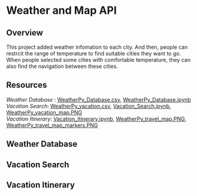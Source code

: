# Weather and Map API
## Overview
This project added weather infomation to each city. And then, people can restrcit the range of temperature to find suitable cities they want to go. When people selected some cities with comfortable temperature, they can also find the navigation between these cities.
## Resources
*Weather Database* : [WeatherPy_Database.csv](https://github.com/cffhr99/Module6-Challenge/blob/main/WeatherPy_Database.csv), [WeatherPy_Database.ipynb](https://github.com/cffhr99/Module6-Challenge/blob/main/WeatherPy_Database.ipynb)  
*Vacation Search*: [WeatherPy_vacation.csv](https://github.com/cffhr99/Module6-Challenge/blob/main/Vacation_Search/WeatherPy_vacation.csv), [Vacation_Search.ipynb](https://github.com/cffhr99/Module6-Challenge/blob/main/Vacation_Search/Vacation_Search.ipynb), [WeatherPy_vacation_map.PNG](https://github.com/cffhr99/Module6-Challenge/blob/main/Vacation_Search/WeatherPy_vacation_map.PNG)  
*Vacation Itinerary*: [Vacation_Itinerary.ipynb](https://github.com/cffhr99/Module6-Challenge/blob/main/Vacation_Itinerary/Vacation_Itinerary.ipynb), [WeatherPy_travel_map.PNG](https://github.com/cffhr99/Module6-Challenge/blob/main/Vacation_Itinerary/WeatherPy_travel_map.PNG), [WeatherPy_travel_map_markers.PNG](https://github.com/cffhr99/Module6-Challenge/blob/main/Vacation_Itinerary/WeatherPy_travel_map_markers.PNG)
## Weather Database

## Vacation Search

## Vacation Itinerary

